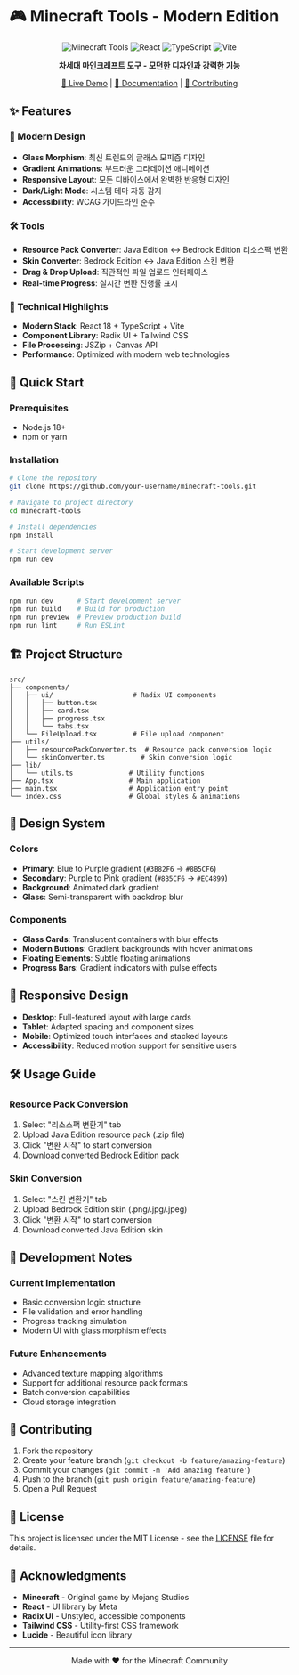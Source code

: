 # 🎮 Minecraft Tools - Modern Edition

<div align="center">

![Minecraft Tools](https://img.shields.io/badge/Minecraft-Tools-blue?style=for-the-badge&logo=minecraft)
![React](https://img.shields.io/badge/React-18-61DAFB?style=for-the-badge&logo=react)
![TypeScript](https://img.shields.io/badge/TypeScript-5-3178C6?style=for-the-badge&logo=typescript)
![Vite](https://img.shields.io/badge/Vite-5-646CFF?style=for-the-badge&logo=vite)

**차세대 마인크래프트 도구 - 모던한 디자인과 강력한 기능**

[🚀 Live Demo](http://localhost:5173) | [📖 Documentation](#features) | [🤝 Contributing](#contributing)

</div>

## ✨ Features

### 🎨 Modern Design
- **Glass Morphism**: 최신 트렌드의 글래스 모피즘 디자인
- **Gradient Animations**: 부드러운 그라데이션 애니메이션  
- **Responsive Layout**: 모든 디바이스에서 완벽한 반응형 디자인
- **Dark/Light Mode**: 시스템 테마 자동 감지
- **Accessibility**: WCAG 가이드라인 준수

### 🛠️ Tools
- **Resource Pack Converter**: Java Edition ↔ Bedrock Edition 리소스팩 변환
- **Skin Converter**: Bedrock Edition ↔ Java Edition 스킨 변환
- **Drag & Drop Upload**: 직관적인 파일 업로드 인터페이스
- **Real-time Progress**: 실시간 변환 진행률 표시

### 🎯 Technical Highlights
- **Modern Stack**: React 18 + TypeScript + Vite
- **Component Library**: Radix UI + Tailwind CSS
- **File Processing**: JSZip + Canvas API
- **Performance**: Optimized with modern web technologies

## 🚀 Quick Start

### Prerequisites
- Node.js 18+ 
- npm or yarn

### Installation
```bash
# Clone the repository
git clone https://github.com/your-username/minecraft-tools.git

# Navigate to project directory
cd minecraft-tools

# Install dependencies
npm install

# Start development server
npm run dev
```

### Available Scripts
```bash
npm run dev      # Start development server
npm run build    # Build for production
npm run preview  # Preview production build
npm run lint     # Run ESLint
```

## 🏗️ Project Structure

```
src/
├── components/
│   ├── ui/                    # Radix UI components
│   │   ├── button.tsx
│   │   ├── card.tsx
│   │   ├── progress.tsx
│   │   └── tabs.tsx
│   └── FileUpload.tsx         # File upload component
├── utils/
│   ├── resourcePackConverter.ts  # Resource pack conversion logic
│   └── skinConverter.ts         # Skin conversion logic
├── lib/
│   └── utils.ts              # Utility functions
├── App.tsx                   # Main application
├── main.tsx                  # Application entry point
└── index.css                 # Global styles & animations
```

## 🎨 Design System

### Colors
- **Primary**: Blue to Purple gradient (`#3B82F6` → `#8B5CF6`)
- **Secondary**: Purple to Pink gradient (`#8B5CF6` → `#EC4899`)
- **Background**: Animated dark gradient
- **Glass**: Semi-transparent with backdrop blur

### Components
- **Glass Cards**: Translucent containers with blur effects
- **Modern Buttons**: Gradient backgrounds with hover animations
- **Floating Elements**: Subtle floating animations
- **Progress Bars**: Gradient indicators with pulse effects

## 📱 Responsive Design

- **Desktop**: Full-featured layout with large cards
- **Tablet**: Adapted spacing and component sizes  
- **Mobile**: Optimized touch interfaces and stacked layouts
- **Accessibility**: Reduced motion support for sensitive users

## 🛠️ Usage Guide

### Resource Pack Conversion
1. Select "리소스팩 변환기" tab
2. Upload Java Edition resource pack (.zip file)
3. Click "변환 시작" to start conversion
4. Download converted Bedrock Edition pack

### Skin Conversion  
1. Select "스킨 변환기" tab
2. Upload Bedrock Edition skin (.png/.jpg/.jpeg)
3. Click "변환 시작" to start conversion
4. Download converted Java Edition skin

## 🔧 Development Notes

### Current Implementation
- Basic conversion logic structure
- File validation and error handling
- Progress tracking simulation
- Modern UI with glass morphism effects

### Future Enhancements
- Advanced texture mapping algorithms
- Support for additional resource pack formats
- Batch conversion capabilities
- Cloud storage integration

## 🤝 Contributing

1. Fork the repository
2. Create your feature branch (`git checkout -b feature/amazing-feature`)
3. Commit your changes (`git commit -m 'Add amazing feature'`)
4. Push to the branch (`git push origin feature/amazing-feature`)
5. Open a Pull Request

## 📄 License

This project is licensed under the MIT License - see the [LICENSE](LICENSE) file for details.

## 🙏 Acknowledgments

- **Minecraft** - Original game by Mojang Studios
- **React** - UI library by Meta
- **Radix UI** - Unstyled, accessible components
- **Tailwind CSS** - Utility-first CSS framework
- **Lucide** - Beautiful icon library

---

<div align="center">
Made with ❤️ for the Minecraft Community
</div>
